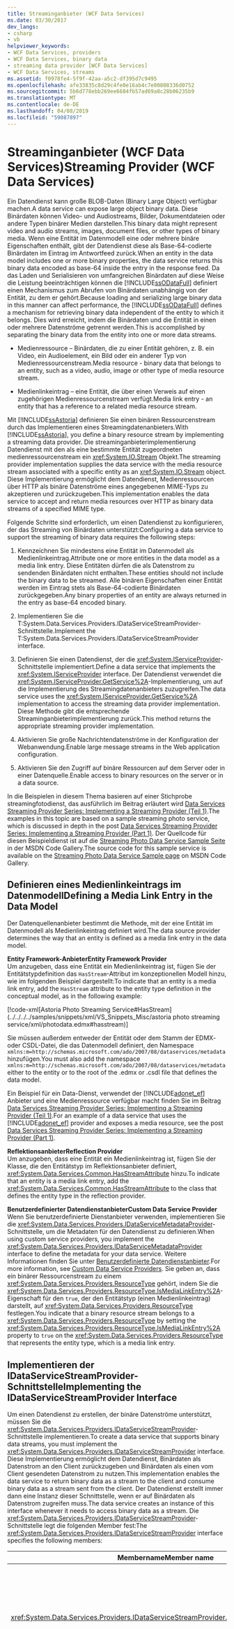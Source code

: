 ```yaml
---
title: Streaminganbieter (WCF Data Services)
ms.date: 03/30/2017
dev_langs:
- csharp
- vb
helpviewer_keywords:
- WCF Data Services, providers
- WCF Data Services, binary data
- streaming data provider [WCF Data Services]
- WCF Data Services, streams
ms.assetid: f0978fe4-5f9f-42aa-a5c2-df395d7c9495
ms.openlocfilehash: afe33835c8d29c4fe0e16ab4c7e00808336d0752
ms.sourcegitcommit: 5b6d778ebb269ee6684fb57ad69a8c28b06235b9
ms.translationtype: MT
ms.contentlocale: de-DE
ms.lasthandoff: 04/08/2019
ms.locfileid: "59087897"
---
```

# <a name="streaming-provider-wcf-data-services"></a><span data-ttu-id="da69d-102">Streaminganbieter (WCF Data Services)</span><span class="sxs-lookup"><span data-stu-id="da69d-102">Streaming Provider (WCF Data Services)</span></span>
<span data-ttu-id="da69d-103">Ein Datendienst kann große BLOB-Daten (Binary Large Object) verfügbar machen.</span><span class="sxs-lookup"><span data-stu-id="da69d-103">A data service can expose large object binary data.</span></span> <span data-ttu-id="da69d-104">Diese Binärdaten können Video- und Audiostreams, Bilder, Dokumentdateien oder andere Typen binärer Medien darstellen.</span><span class="sxs-lookup"><span data-stu-id="da69d-104">This binary data might represent video and audio streams, images, document files, or other types of binary media.</span></span> <span data-ttu-id="da69d-105">Wenn eine Entität im Datenmodell eine oder mehrere binäre Eigenschaften enthält, gibt der Datendienst diese als Base-64-codierte Binärdaten im Eintrag im Antwortfeed zurück.</span><span class="sxs-lookup"><span data-stu-id="da69d-105">When an entity in the data model includes one or more binary properties, the data service returns this binary data encoded as base-64 inside the entry in the response feed.</span></span> <span data-ttu-id="da69d-106">Da das Laden und Serialisieren von umfangreichen Binärdaten auf diese Weise die Leistung beeinträchtigen können die [!INCLUDE[ssODataFull](../../../../includes/ssodatafull-md.md)] definiert einen Mechanismus zum Abrufen von Binärdaten unabhängig von der Entität, zu dem er gehört.</span><span class="sxs-lookup"><span data-stu-id="da69d-106">Because loading and serializing large binary data in this manner can affect performance, the [!INCLUDE[ssODataFull](../../../../includes/ssodatafull-md.md)] defines a mechanism for retrieving binary data independent of the entity to which it belongs.</span></span> <span data-ttu-id="da69d-107">Dies wird erreicht, indem die Binärdaten und die Entität in einen oder mehrere Datenströme getrennt werden.</span><span class="sxs-lookup"><span data-stu-id="da69d-107">This is accomplished by separating the binary data from the entity into one or more data streams.</span></span>  
  
-   <span data-ttu-id="da69d-108">Medienressource – Binärdaten, die zu einer Entität gehören, z. B. ein Video, ein Audioelement, ein Bild oder ein anderer Typ von Medienressourcenstream.</span><span class="sxs-lookup"><span data-stu-id="da69d-108">Media resource - binary data that belongs to an entity, such as a video, audio, image or other type of media resource stream.</span></span>  
  
-   <span data-ttu-id="da69d-109">Medienlinkeintrag – eine Entität, die über einen Verweis auf einen zugehörigen Medienressourcenstream verfügt.</span><span class="sxs-lookup"><span data-stu-id="da69d-109">Media link entry - an entity that has a reference to a related media resource stream.</span></span>  
  
 <span data-ttu-id="da69d-110">Mit [!INCLUDE[ssAstoria](../../../../includes/ssastoria-md.md)] definieren Sie einen binären Ressourcenstream durch das Implementieren eines Streamingdatenanbieters.</span><span class="sxs-lookup"><span data-stu-id="da69d-110">With [!INCLUDE[ssAstoria](../../../../includes/ssastoria-md.md)], you define a binary resource stream by implementing a streaming data provider.</span></span> <span data-ttu-id="da69d-111">Die streaminganbieterimplementierung Datendienst mit den als eine bestimmte Entität zugeordneten medienressourcenstream ein <xref:System.IO.Stream> Objekt.</span><span class="sxs-lookup"><span data-stu-id="da69d-111">The streaming provider implementation supplies the data service with the media resource stream associated with a specific entity as an <xref:System.IO.Stream> object.</span></span> <span data-ttu-id="da69d-112">Diese Implementierung ermöglicht dem Datendienst, Medienressourcen über HTTP als binäre Datenströme eines angegebenen MIME-Typs zu akzeptieren und zurückzugeben.</span><span class="sxs-lookup"><span data-stu-id="da69d-112">This implementation enables the data service to accept and return media resources over HTTP as binary data streams of a specified MIME type.</span></span>  
  
 <span data-ttu-id="da69d-113">Folgende Schritte sind erforderlich, um einen Datendienst zu konfigurieren, der das Streaming von Binärdaten unterstützt:</span><span class="sxs-lookup"><span data-stu-id="da69d-113">Configuring a data service to support the streaming of binary data requires the following steps:</span></span>  
  
1.  <span data-ttu-id="da69d-114">Kennzeichnen Sie mindestens eine Entität im Datenmodell als Medienlinkeintrag.</span><span class="sxs-lookup"><span data-stu-id="da69d-114">Attribute one or more entities in the data model as a media link entry.</span></span> <span data-ttu-id="da69d-115">Diese Entitäten dürfen die als Datenstrom zu sendenden Binärdaten nicht enthalten.</span><span class="sxs-lookup"><span data-stu-id="da69d-115">These entities should not include the binary data to be streamed.</span></span> <span data-ttu-id="da69d-116">Alle binären Eigenschaften einer Entität werden im Eintrag stets als Base-64-codierte Binärdaten zurückgegeben.</span><span class="sxs-lookup"><span data-stu-id="da69d-116">Any binary properties of an entity are always returned in the entry as base-64 encoded binary.</span></span>  
  
2.  <span data-ttu-id="da69d-117">Implementieren Sie die T:System.Data.Services.Providers.IDataServiceStreamProvider-Schnittstelle.</span><span class="sxs-lookup"><span data-stu-id="da69d-117">Implement the T:System.Data.Services.Providers.IDataServiceStreamProvider interface.</span></span>  
  
3.  <span data-ttu-id="da69d-118">Definieren Sie einen Datendienst, der die <xref:System.IServiceProvider>-Schnittstelle implementiert.</span><span class="sxs-lookup"><span data-stu-id="da69d-118">Define a data service that implements the <xref:System.IServiceProvider> interface.</span></span> <span data-ttu-id="da69d-119">Der Datendienst verwendet die <xref:System.IServiceProvider.GetService%2A>-Implementierung, um auf die Implementierung des Streamingdatenanbieters zuzugreifen.</span><span class="sxs-lookup"><span data-stu-id="da69d-119">The data service uses the <xref:System.IServiceProvider.GetService%2A> implementation to access the streaming data provider implementation.</span></span> <span data-ttu-id="da69d-120">Diese Methode gibt die entsprechende Streaminganbieterimplementierung zurück.</span><span class="sxs-lookup"><span data-stu-id="da69d-120">This method returns the appropriate streaming provider implementation.</span></span>  
  
4.  <span data-ttu-id="da69d-121">Aktivieren Sie große Nachrichtendatenströme in der Konfiguration der Webanwendung.</span><span class="sxs-lookup"><span data-stu-id="da69d-121">Enable large message streams in the Web application configuration.</span></span>  
  
5.  <span data-ttu-id="da69d-122">Aktivieren Sie den Zugriff auf binäre Ressourcen auf dem Server oder in einer Datenquelle.</span><span class="sxs-lookup"><span data-stu-id="da69d-122">Enable access to binary resources on the server or in a data source.</span></span>  
  
 <span data-ttu-id="da69d-123">In die Beispielen in diesem Thema basieren auf einer Stichprobe streamingfotodienst, das ausführlich im Beitrag erläutert wird [Data Services Streaming Provider Series: Implementing a Streaming Provider (Teil 1)](https://go.microsoft.com/fwlink/?LinkID=198989).</span><span class="sxs-lookup"><span data-stu-id="da69d-123">The examples in this topic are based on a sample streaming photo service, which is discussed in depth in the post [Data Services Streaming Provider Series: Implementing a Streaming Provider (Part 1)](https://go.microsoft.com/fwlink/?LinkID=198989).</span></span> <span data-ttu-id="da69d-124">Der Quellcode für diesen Beispieldienst ist auf die [Streaming Photo Data Service Sample Seite](https://go.microsoft.com/fwlink/?LinkID=198988) in der MSDN Code Gallery.</span><span class="sxs-lookup"><span data-stu-id="da69d-124">The source code for this sample service is available on the [Streaming Photo Data Service Sample page](https://go.microsoft.com/fwlink/?LinkID=198988) on MSDN Code Gallery.</span></span>  
  
## <a name="defining-a-media-link-entry-in-the-data-model"></a><span data-ttu-id="da69d-125">Definieren eines Medienlinkeintrags im Datenmodell</span><span class="sxs-lookup"><span data-stu-id="da69d-125">Defining a Media Link Entry in the Data Model</span></span>  
 <span data-ttu-id="da69d-126">Der Datenquellenanbieter bestimmt die Methode, mit der eine Entität im Datenmodell als Medienlinkeintrag definiert wird.</span><span class="sxs-lookup"><span data-stu-id="da69d-126">The data source provider determines the way that an entity is defined as a media link entry in the data model.</span></span>  
  
 **<span data-ttu-id="da69d-127">Entity Framework-Anbieter</span><span class="sxs-lookup"><span data-stu-id="da69d-127">Entity Framework Provider</span></span>**  
 <span data-ttu-id="da69d-128">Um anzugeben, dass eine Entität ein Medienlinkeintrag ist, fügen Sie der Entitätstypdefinition das `HasStream`-Attribut im konzeptionellen Modell hinzu, wie im folgenden Beispiel dargestellt:</span><span class="sxs-lookup"><span data-stu-id="da69d-128">To indicate that an entity is a media link entry, add the `HasStream` attribute to the entity type definition in the conceptual model, as in the following example:</span></span>  
  
 [!code-xml[Astoria Photo Streaming Service#HasStream](../../../../samples/snippets/xml/VS_Snippets_Misc/astoria photo streaming service/xml/photodata.edmx#hasstream)]  
  
 <span data-ttu-id="da69d-129">Sie müssen außerdem entweder der Entität oder dem Stamm der EDMX- oder CSDL-Datei, die das Datenmodell definiert, den Namespace `xmlns:m=http://schemas.microsoft.com/ado/2007/08/dataservices/metadata` hinzufügen.</span><span class="sxs-lookup"><span data-stu-id="da69d-129">You must also add the namespace `xmlns:m=http://schemas.microsoft.com/ado/2007/08/dataservices/metadata` either to the entity or to the root of the .edmx or .csdl file that defines the data model.</span></span>  
  
 <span data-ttu-id="da69d-130">Ein Beispiel für ein Data-Dienst, verwendet der [!INCLUDE[adonet_ef](../../../../includes/adonet-ef-md.md)] Anbieter und eine Medienressource verfügbar macht finden Sie im Beitrag [Data Services Streaming Provider Series: Implementing a Streaming Provider (Teil 1)](https://go.microsoft.com/fwlink/?LinkID=198989).</span><span class="sxs-lookup"><span data-stu-id="da69d-130">For an example of a data service that uses the [!INCLUDE[adonet_ef](../../../../includes/adonet-ef-md.md)] provider and exposes a media resource, see the post [Data Services Streaming Provider Series: Implementing a Streaming Provider (Part 1)](https://go.microsoft.com/fwlink/?LinkID=198989).</span></span>  
  
 **<span data-ttu-id="da69d-131">Reflektionsanbieter</span><span class="sxs-lookup"><span data-stu-id="da69d-131">Reflection Provider</span></span>**  
 <span data-ttu-id="da69d-132">Um anzugeben, dass eine Entität ein Medienlinkeintrag ist, fügen Sie der Klasse, die den Entitätstyp im Reflektionsanbieter definiert, <xref:System.Data.Services.Common.HasStreamAttribute> hinzu.</span><span class="sxs-lookup"><span data-stu-id="da69d-132">To indicate that an entity is a media link entry, add the <xref:System.Data.Services.Common.HasStreamAttribute> to the class that defines the entity type in the reflection provider.</span></span>  
  
 **<span data-ttu-id="da69d-133">Benutzerdefinierter Datendienstanbieter</span><span class="sxs-lookup"><span data-stu-id="da69d-133">Custom Data Service Provider</span></span>**  
 <span data-ttu-id="da69d-134">Wenn Sie benutzerdefinierte Dienstanbieter verwenden, implementieren Sie die <xref:System.Data.Services.Providers.IDataServiceMetadataProvider>-Schnittstelle, um die Metadaten für den Datendienst zu definieren.</span><span class="sxs-lookup"><span data-stu-id="da69d-134">When using custom service providers, you implement the <xref:System.Data.Services.Providers.IDataServiceMetadataProvider> interface to define the metadata for your data service.</span></span> <span data-ttu-id="da69d-135">Weitere Informationen finden Sie unter [Benutzerdefinierte Datendienstanbieter](../../../../docs/framework/data/wcf/custom-data-service-providers-wcf-data-services.md).</span><span class="sxs-lookup"><span data-stu-id="da69d-135">For more information, see [Custom Data Service Providers](../../../../docs/framework/data/wcf/custom-data-service-providers-wcf-data-services.md).</span></span> <span data-ttu-id="da69d-136">Sie geben an, dass ein binärer Ressourcenstream zu einem <xref:System.Data.Services.Providers.ResourceType> gehört, indem Sie die <xref:System.Data.Services.Providers.ResourceType.IsMediaLinkEntry%2A>-Eigenschaft für den `true`, der den Entitätstyp (einen Medienlinkeintrag) darstellt, auf <xref:System.Data.Services.Providers.ResourceType> festlegen.</span><span class="sxs-lookup"><span data-stu-id="da69d-136">You indicate that a binary resource stream belongs to a <xref:System.Data.Services.Providers.ResourceType> by setting the <xref:System.Data.Services.Providers.ResourceType.IsMediaLinkEntry%2A> property to `true` on the <xref:System.Data.Services.Providers.ResourceType> that represents the entity type, which is a media link entry.</span></span>  
  
## <a name="implementing-the-idataservicestreamprovider-interface"></a><span data-ttu-id="da69d-137">Implementieren der IDataServiceStreamProvider-Schnittstelle</span><span class="sxs-lookup"><span data-stu-id="da69d-137">Implementing the IDataServiceStreamProvider Interface</span></span>  
 <span data-ttu-id="da69d-138">Um einen Datendienst zu erstellen, der binäre Datenströme unterstützt, müssen Sie die <xref:System.Data.Services.Providers.IDataServiceStreamProvider>-Schnittstelle implementieren.</span><span class="sxs-lookup"><span data-stu-id="da69d-138">To create a data service that supports binary data streams, you must implement the <xref:System.Data.Services.Providers.IDataServiceStreamProvider> interface.</span></span> <span data-ttu-id="da69d-139">Diese Implementierung ermöglicht dem Datendienst, Binärdaten als Datenstrom an den Client zurückzugeben und Binärdaten als einen vom Client gesendeten Datenstrom zu nutzen.</span><span class="sxs-lookup"><span data-stu-id="da69d-139">This implementation enables the data service to return binary data as a stream to the client and consume binary data as a stream sent from the client.</span></span> <span data-ttu-id="da69d-140">Der Datendienst erstellt immer dann eine Instanz dieser Schnittstelle, wenn er auf Binärdaten als Datenstrom zugreifen muss.</span><span class="sxs-lookup"><span data-stu-id="da69d-140">The data service creates an instance of this interface whenever it needs to access binary data as a stream.</span></span> <span data-ttu-id="da69d-141">Die <xref:System.Data.Services.Providers.IDataServiceStreamProvider>-Schnittstelle legt die folgenden Member fest:</span><span class="sxs-lookup"><span data-stu-id="da69d-141">The <xref:System.Data.Services.Providers.IDataServiceStreamProvider> interface specifies the following members:</span></span>  
  
|<span data-ttu-id="da69d-142">Membername</span><span class="sxs-lookup"><span data-stu-id="da69d-142">Member name</span></span>|<span data-ttu-id="da69d-143">Beschreibung</span><span class="sxs-lookup"><span data-stu-id="da69d-143">Description</span></span>|  
|-----------------|-----------------|  
|<xref:System.Data.Services.Providers.IDataServiceStreamProvider.DeleteStream%2A>|<span data-ttu-id="da69d-144">Diese Methode wird vom Datendienst aufgerufen, um die entsprechende Medienressource zu löschen, wenn ihr Medienlinkeintrag gelöscht wird.</span><span class="sxs-lookup"><span data-stu-id="da69d-144">This method is invoked by the data service to delete the corresponding media resource when its media link entry is deleted.</span></span> <span data-ttu-id="da69d-145">Wenn Sie <xref:System.Data.Services.Providers.IDataServiceStreamProvider> implementieren, enthält diese Methode den Code, mit dem die dem angegebenen Medienlinkeintrag zugeordnete Medienressource gelöscht wird.</span><span class="sxs-lookup"><span data-stu-id="da69d-145">When you implement <xref:System.Data.Services.Providers.IDataServiceStreamProvider>, this method contains the code that deletes the media resource associated with the supplied media link entry.</span></span>|  
|<xref:System.Data.Services.Providers.IDataServiceStreamProvider.GetReadStream%2A>|<span data-ttu-id="da69d-146">Diese Methode wird vom Datendienst aufgerufen, um eine Medienressource als Datenstrom zurückzugeben.</span><span class="sxs-lookup"><span data-stu-id="da69d-146">This method is invoked by the data service to return a media resource as a stream.</span></span> <span data-ttu-id="da69d-147">Wenn Sie <xref:System.Data.Services.Providers.IDataServiceStreamProvider> implementieren, enthält diese Methode den Code, der einen Datenstrom bereitstellt, der vom Datendienst zum Zurückgeben der dem bereitgestellten Medienlinkeintrag zugeordneten Medienressource verwendet wird.</span><span class="sxs-lookup"><span data-stu-id="da69d-147">When you implement <xref:System.Data.Services.Providers.IDataServiceStreamProvider>, this method contains the code that provides a stream that is used by the data service to the return media resource that is associated with the provided media link entry.</span></span>|  
|<xref:System.Data.Services.Providers.IDataServiceStreamProvider.GetReadStreamUri%2A>|<span data-ttu-id="da69d-148">Diese Methode wird vom Datendienst aufgerufen, um den URI zurückzugeben, der zum Anfordern der Medienressource für den Medienlinkeintrag verwendet wird.</span><span class="sxs-lookup"><span data-stu-id="da69d-148">This method is invoked by the data service to return the URI that is used to request the media resource for the media link entry.</span></span> <span data-ttu-id="da69d-149">Dieser Wert wird verwendet, um das `src`-Attribut im Inhaltselement des Medienlinkeintrags zu erstellen. Dieses wird verwendet, um den Datenstrom anzufordern.</span><span class="sxs-lookup"><span data-stu-id="da69d-149">This value is used to create the `src` attribute in the content element of the media link entry and that is used to request the data stream.</span></span> <span data-ttu-id="da69d-150">Wenn diese Methode `null` zurückgibt, bestimmt der Datendienst den URI automatisch.</span><span class="sxs-lookup"><span data-stu-id="da69d-150">When this method returns `null`, the data service automatically determines the URI.</span></span> <span data-ttu-id="da69d-151">Verwenden Sie diese Methode, wenn Sie Clients mit direktem Zugriff auf binäre Daten ohne Verwendung des Streamanbieters bereitstellen müssen.</span><span class="sxs-lookup"><span data-stu-id="da69d-151">Use this method when you need to provide clients with direct access to binary data without using the steam provider.</span></span>|  
|<xref:System.Data.Services.Providers.IDataServiceStreamProvider.GetStreamContentType%2A>|<span data-ttu-id="da69d-152">Diese Methode wird vom Datendienst aufgerufen, um den Content-Type-Wert der Medienressource zurückzugeben, die dem angegebenen Medienlinkeintrag zugeordnet ist.</span><span class="sxs-lookup"><span data-stu-id="da69d-152">This method is invoked by the data service to return the Content-Type value of the media resource that is associated with the specified media link entry.</span></span>|  
|<xref:System.Data.Services.Providers.IDataServiceStreamProvider.GetStreamETag%2A>|<span data-ttu-id="da69d-153">Diese Methode wird vom Datendienst aufgerufen, um das eTag des Datenstroms zurückzugeben, das der angegebenen Entität zugeordnet ist.</span><span class="sxs-lookup"><span data-stu-id="da69d-153">This method is invoked by the data service to return the eTag of the data stream that is associated with the specified entity.</span></span> <span data-ttu-id="da69d-154">Diese Methode wird verwendet, wenn Sie Parallelität für die Binärdaten verwalten.</span><span class="sxs-lookup"><span data-stu-id="da69d-154">This method is used when you manage concurrency for the binary data.</span></span> <span data-ttu-id="da69d-155">Wenn diese Methode NULL zurückgibt, überwacht der Datendienst die Parallelität nicht.</span><span class="sxs-lookup"><span data-stu-id="da69d-155">When this method returns null, the data service does not track concurrency.</span></span>|  
|<xref:System.Data.Services.Providers.IDataServiceStreamProvider.GetWriteStream%2A>|<span data-ttu-id="da69d-156">Diese Methode wird vom Datendienst aufgerufen, um den Datenstrom abzurufen, der beim Empfangen des vom Client gesendeten Datenstroms verwendet wird.</span><span class="sxs-lookup"><span data-stu-id="da69d-156">This method is invoked by the data service to obtain the stream that is used when receiving the stream sent from the client.</span></span> <span data-ttu-id="da69d-157">Wenn Sie <xref:System.Data.Services.Providers.IDataServiceStreamProvider> implementieren, müssen Sie einen überschreibbaren Datenstrom zurückgeben, in den der Datendienst empfangene Datenstromdaten schreibt.</span><span class="sxs-lookup"><span data-stu-id="da69d-157">When you implement <xref:System.Data.Services.Providers.IDataServiceStreamProvider>, you must return a writable stream to which the data service writes received stream data.</span></span>|  
|<xref:System.Data.Services.Providers.IDataServiceStreamProvider.ResolveType%2A>|<span data-ttu-id="da69d-158">Gibt einen mit einem Namespace qualifizierten Typnamen zurück, der den Typ darstellt, den die Datendienstlaufzeit für den Medienlinkeintrag erstellen muss, der dem Datenstrom für die Medienressource zugeordnet ist, die eingefügt wird.</span><span class="sxs-lookup"><span data-stu-id="da69d-158">Returns a namespace-qualified type name that represents the type that the data service runtime must create for the media link entry that is associated with the data stream for the media resource that is being inserted.</span></span>|  
  
## <a name="creating-the-streaming-data-service"></a><span data-ttu-id="da69d-159">Erstellen des Streamingdatendiensts</span><span class="sxs-lookup"><span data-stu-id="da69d-159">Creating the Streaming Data Service</span></span>  
 <span data-ttu-id="da69d-160">Damit die [!INCLUDE[ssAstoria](../../../../includes/ssastoria-md.md)]-Laufzeit auf die <xref:System.Data.Services.Providers.IDataServiceStreamProvider>-Implementierung zugreifen kann, muss der Datendienst, den Sie erstellen, auch die <xref:System.IServiceProvider>-Schnittstelle implementieren.</span><span class="sxs-lookup"><span data-stu-id="da69d-160">To provide the [!INCLUDE[ssAstoria](../../../../includes/ssastoria-md.md)] runtime with access to the <xref:System.Data.Services.Providers.IDataServiceStreamProvider> implementation, the data service that you create must also implement the <xref:System.IServiceProvider> interface.</span></span> <span data-ttu-id="da69d-161">Im folgenden Beispiel wird gezeigt, wie die <xref:System.IServiceProvider.GetService%2A>-Methode implementiert wird, um eine Instanz der `PhotoServiceStreamProvider`-Klasse zurückzugeben, die <xref:System.Data.Services.Providers.IDataServiceStreamProvider> implementiert.</span><span class="sxs-lookup"><span data-stu-id="da69d-161">The following example shows how to implement the <xref:System.IServiceProvider.GetService%2A> method to return an instance of the `PhotoServiceStreamProvider` class that implements <xref:System.Data.Services.Providers.IDataServiceStreamProvider>.</span></span>  
  
 [!code-csharp[Astoria Photo Streaming Service#PhotoServiceStreamingProvider](../../../../samples/snippets/csharp/VS_Snippets_Misc/astoria photo streaming service/cs/photodata.svc.cs#photoservicestreamingprovider)]
 [!code-vb[Astoria Photo Streaming Service#PhotoServiceStreamingProvider](../../../../samples/snippets/visualbasic/VS_Snippets_Misc/astoria photo streaming service/vb/photodata.svc.vb#photoservicestreamingprovider)]  
  
 <span data-ttu-id="da69d-162">Allgemeine Informationen über das Erstellen eines Datendiensts finden Sie unter [Konfigurieren des Datendiensts](../../../../docs/framework/data/wcf/configuring-the-data-service-wcf-data-services.md).</span><span class="sxs-lookup"><span data-stu-id="da69d-162">For general information about how to create a data service, see [Configuring the Data Service](../../../../docs/framework/data/wcf/configuring-the-data-service-wcf-data-services.md).</span></span>  
  
## <a name="enabling-large-binary-streams-in-the-hosting-environment"></a><span data-ttu-id="da69d-163">Aktivieren von großen binären Datenströmen in der Hostumgebung</span><span class="sxs-lookup"><span data-stu-id="da69d-163">Enabling Large Binary Streams in the Hosting Environment</span></span>  
 <span data-ttu-id="da69d-164">Wenn Sie einen Datendienst in einer [!INCLUDE[vstecasp](../../../../includes/vstecasp-md.md)]-Webanwendung erstellen, wird Windows Communication Foundation (WCF) verwendet, um die HTTP-Protokollimplementierung bereitzustellen.</span><span class="sxs-lookup"><span data-stu-id="da69d-164">When you create a data service in an [!INCLUDE[vstecasp](../../../../includes/vstecasp-md.md)] Web application, Windows Communication Foundation (WCF) is used to provide the HTTP protocol implementation.</span></span> <span data-ttu-id="da69d-165">Standardmäßig schränkt WCF die Größe von HTTP-Nachrichten auf nur 65 KB ein.</span><span class="sxs-lookup"><span data-stu-id="da69d-165">By default, WCF limits the size of HTTP messages to only 65K bytes.</span></span> <span data-ttu-id="da69d-166">Damit umfangreiche Binärdaten als Datenstrom zum und vom Datendienst gesendet werden können, müssen Sie auch die Webanwendung für die Verwendung großer Binärdateien und den Einsatz von Datenströmen für die Übertragung konfigurieren.</span><span class="sxs-lookup"><span data-stu-id="da69d-166">To be able to stream large binary data to and from the data service, you must also configure the Web application to enable large binary files and to use streams for transfer.</span></span> <span data-ttu-id="da69d-167">Fügen Sie dazu Folgendes im `<configuration />`-Element der Datei Web.config der Anwendung hinzu:</span><span class="sxs-lookup"><span data-stu-id="da69d-167">To do this, add the following in the `<configuration />` element of the application's Web.config file:</span></span>  

> [!NOTE]
>  <span data-ttu-id="da69d-168">Verwenden Sie eine <xref:System.ServiceModel.TransferMode.Streamed?displayProperty=nameWithType> Übertragungsmodus, um sicherzustellen, dass die Binärdaten im sowohl die Anforderungs-und Antwortnachrichten gestreamt und von WCF nicht gepuffert.</span><span class="sxs-lookup"><span data-stu-id="da69d-168">You must use a <xref:System.ServiceModel.TransferMode.Streamed?displayProperty=nameWithType> transfer mode to ensure that the binary data in both the request and response messages are streamed and not buffered by WCF.</span></span>  
  
 <span data-ttu-id="da69d-169">Weitere Informationen finden Sie unter [Nachrichtenübertragung per Stream](../../../../docs/framework/wcf/feature-details/streaming-message-transfer.md) und [Transportkontingente](../../../../docs/framework/wcf/feature-details/transport-quotas.md).</span><span class="sxs-lookup"><span data-stu-id="da69d-169">For more information, see [Streaming Message Transfer](../../../../docs/framework/wcf/feature-details/streaming-message-transfer.md) and [Transport Quotas](../../../../docs/framework/wcf/feature-details/transport-quotas.md).</span></span>  
  
 <span data-ttu-id="da69d-170">Darüber hinaus wird die Größe von Anforderungen von Internetinformationsdienste (IIS) standardmäßig auf 4 MB begrenzt.</span><span class="sxs-lookup"><span data-stu-id="da69d-170">By default, Internet Information Services (IIS) also limits the size of requests to 4MB.</span></span> <span data-ttu-id="da69d-171">Um Datenströme, die größer als 4 MB zu erhalten, wenn die Ausführung in IIS vom Datendienst zu aktivieren, müssen Sie auch Festlegen der `maxRequestLength` Attribut der [HttpRuntime-Element ((ASP.NET Einstellungsschema)](https://docs.microsoft.com/previous-versions/dotnet/netframework-4.0/e1f13641(v=vs.100)) in die `<system.web />` Konfigurationsabschnitt als Im folgenden Beispiel gezeigt:</span><span class="sxs-lookup"><span data-stu-id="da69d-171">To enable your data service to receive streams larger than 4MB when running on IIS, you must also set the `maxRequestLength` attribute of the [httpRuntime Element (ASP.NET Settings Schema)](https://docs.microsoft.com/previous-versions/dotnet/netframework-4.0/e1f13641(v=vs.100)) in the `<system.web />` configuration section, as shown in the following example:</span></span>  

## <a name="using-data-streams-in-a-client-application"></a><span data-ttu-id="da69d-172">Verwenden von Datenströmen in einer Clientanwendung</span><span class="sxs-lookup"><span data-stu-id="da69d-172">Using Data Streams in a Client Application</span></span>  
 <span data-ttu-id="da69d-173">Mithilfe der [!INCLUDE[ssAstoria](../../../../includes/ssastoria-md.md)]-Clientbibliothek können Sie diese verfügbar gemachten Ressourcen als binäre Datenströme auf dem Client abrufen und aktualisieren.</span><span class="sxs-lookup"><span data-stu-id="da69d-173">The [!INCLUDE[ssAstoria](../../../../includes/ssastoria-md.md)] client library enables you to both retrieve and update these exposed resources as binary streams on the client.</span></span> <span data-ttu-id="da69d-174">Weitere Informationen finden Sie unter [arbeiten mit Binärdaten](../../../../docs/framework/data/wcf/working-with-binary-data-wcf-data-services.md).</span><span class="sxs-lookup"><span data-stu-id="da69d-174">For more information, see [Working with Binary Data](../../../../docs/framework/data/wcf/working-with-binary-data-wcf-data-services.md).</span></span>  
  
## <a name="considerations-for-working-with-a-streaming-provider"></a><span data-ttu-id="da69d-175">Überlegungen zum Arbeiten mit einem Streaminganbieter</span><span class="sxs-lookup"><span data-stu-id="da69d-175">Considerations for Working with a Streaming Provider</span></span>  
 <span data-ttu-id="da69d-176">Folgende Aspekte sollten bei der Implementierung eines Streaminganbieters und beim Zugriff auf Medienressourcen von einem Datendienst aus berücksichtigt werden.</span><span class="sxs-lookup"><span data-stu-id="da69d-176">The following are things to consider when you implement a streaming provider and when you access media resources from a data service.</span></span>  
  
-   <span data-ttu-id="da69d-177">MERGE-Anforderungen werden für Medienressourcen nicht unterstützt.</span><span class="sxs-lookup"><span data-stu-id="da69d-177">MERGE requests are not supported for media resources.</span></span> <span data-ttu-id="da69d-178">Verwenden Sie eine PUT-Anforderung, um die Medienressource einer vorhandenen Entität zu ändern.</span><span class="sxs-lookup"><span data-stu-id="da69d-178">Use a PUT request to change the media resource of an existing entity.</span></span>  
  
-   <span data-ttu-id="da69d-179">Eine POST-Anforderung kann nicht verwendet werden, um einen neuen Medienlinkeintrag zu erstellen.</span><span class="sxs-lookup"><span data-stu-id="da69d-179">A POST request cannot be used to create a new media link entry.</span></span> <span data-ttu-id="da69d-180">Stattdessen müssen Sie eine POST-Anforderung absetzen, um eine neue Medienressource zu erstellen, und der Datendienst erstellt einen neuen Medienlinkeintrag mit Standardwerten.</span><span class="sxs-lookup"><span data-stu-id="da69d-180">Instead, you must issue a POST request to create a new media resource, and the data service creates a new media link entry with default values.</span></span> <span data-ttu-id="da69d-181">Diese neue Entität kann durch eine nachfolgende MERGE- oder PUT-Anforderung aktualisiert werden.</span><span class="sxs-lookup"><span data-stu-id="da69d-181">This new entity can be updated by a subsequent MERGE or PUT request.</span></span> <span data-ttu-id="da69d-182">Sie sollten außerdem in Betracht ziehen, die Entität zwischenzuspeichern und Aktualisierungen in der Funktion zum Entfernen vorzunehmen, z. B. das Festlegen des Eigenschaftswerts auf den Wert des Headers des Platzhalterfelds in der POST-Anforderung.</span><span class="sxs-lookup"><span data-stu-id="da69d-182">You may also consider caching the entity and make updates in the disposer, such as setting the property value to the value of the Slug header in the POST request.</span></span>  
  
-   <span data-ttu-id="da69d-183">Wenn eine POST-Anforderung empfangen wird, ruft der Datendienst <xref:System.Data.Services.Providers.IDataServiceStreamProvider.GetWriteStream%2A> auf, um die Medienressource zu erstellen, bevor er <xref:System.Data.Services.IUpdatable.SaveChanges%2A> aufruft, um den Medienlinkeintrag zu erstellen.</span><span class="sxs-lookup"><span data-stu-id="da69d-183">When a POST request is received, the data service calls <xref:System.Data.Services.Providers.IDataServiceStreamProvider.GetWriteStream%2A> to create the media resource before it calls <xref:System.Data.Services.IUpdatable.SaveChanges%2A> to create the media link entry.</span></span>  
  
-   <span data-ttu-id="da69d-184">Eine Implementierung von <xref:System.Data.Services.Providers.IDataServiceStreamProvider.GetWriteStream%2A> sollte kein <xref:System.IO.MemoryStream>-Objekt zurückgeben.</span><span class="sxs-lookup"><span data-stu-id="da69d-184">An implementation of <xref:System.Data.Services.Providers.IDataServiceStreamProvider.GetWriteStream%2A> should not return a <xref:System.IO.MemoryStream> object.</span></span> <span data-ttu-id="da69d-185">Bei der Verwendung solcher Datenströme treten Speicherressourcenprobleme auf, wenn der Dienst sehr große Datenströme empfängt.</span><span class="sxs-lookup"><span data-stu-id="da69d-185">When you use this kind of stream, memory resource issues will occur when the service receives very large data streams.</span></span>  
  
-   <span data-ttu-id="da69d-186">Folgende Aspekte müssen berücksichtigt werden, wenn Medienressourcen in einer Datenbank gespeichert werden:</span><span class="sxs-lookup"><span data-stu-id="da69d-186">The following are things to consider when storing media resources in a database:</span></span>  
  
    -   <span data-ttu-id="da69d-187">Eine binäre Eigenschaft, die eine Medienressource ist, sollte nicht im Datenmodell enthalten sein.</span><span class="sxs-lookup"><span data-stu-id="da69d-187">A binary property that is a media resource should not be included in the data model.</span></span> <span data-ttu-id="da69d-188">Alle in einem Datenmodell zur Verfügung gestellten Eigenschaften werden im Eintrag in einem Antwortfeed zurückgegeben.</span><span class="sxs-lookup"><span data-stu-id="da69d-188">All properties exposed in a data model are returned in the entry in a response feed.</span></span>  
  
    -   <span data-ttu-id="da69d-189">Um die Leistung bei einem großen binären Datenstrom zu verbessern, empfiehlt es sich, eine benutzerdefinierte Datenstromklasse zu erstellen, um Binärdaten in der Datenbank zu speichern.</span><span class="sxs-lookup"><span data-stu-id="da69d-189">To improve performance with a large binary stream, we recommend that you create a custom stream class to store binary data in the database.</span></span> <span data-ttu-id="da69d-190">Diese Klasse wird von der <xref:System.Data.Services.Providers.IDataServiceStreamProvider.GetWriteStream%2A>-Implementierung zurückgegeben und sendet die Binärdaten in Blöcken an die Datenbank.</span><span class="sxs-lookup"><span data-stu-id="da69d-190">This class is returned by your <xref:System.Data.Services.Providers.IDataServiceStreamProvider.GetWriteStream%2A> implementation and sends the binary data to the database in chunks.</span></span> <span data-ttu-id="da69d-191">Für eine SQL Server-Datenbank empfehlen wir, dass Sie FILESTREAM zum Streamen von Daten in die Datenbank verwenden, wenn die Binärdaten größer als 1 MB sind.</span><span class="sxs-lookup"><span data-stu-id="da69d-191">For a SQL Server database, we recommend that you use a FILESTREAM to stream data into the database when the binary data is larger than 1MB.</span></span>  
  
    -   <span data-ttu-id="da69d-192">Stellen Sie sicher, dass die Datenbank zum Speichern großer binärer Datenströme entworfen wurde, die vom Datendienst empfangen werden sollen.</span><span class="sxs-lookup"><span data-stu-id="da69d-192">Ensure that your database is designed to store the binary large streams that are to be received by your data service.</span></span>  
  
    -   <span data-ttu-id="da69d-193">Wenn ein Client eine POST-Anforderung sendet, um einen Medienlinkeintrag mit einer Medienressource in einer einzelnen Anforderung einzufügen, wird <xref:System.Data.Services.Providers.IDataServiceStreamProvider.GetWriteStream%2A> aufgerufen, um den Datenstrom abzurufen, bevor der Datendienst die neue Entität in die Datenbank einfügt.</span><span class="sxs-lookup"><span data-stu-id="da69d-193">When a client sends a POST request to insert a media link entry with a media resource in a single request, <xref:System.Data.Services.Providers.IDataServiceStreamProvider.GetWriteStream%2A> is called to obtain the stream before the data service inserts the new entity into the database.</span></span> <span data-ttu-id="da69d-194">Eine Streaminganbieterimplementierung muss in der Lage sein, mit diesem Verhalten des Datendiensts umzugehen.</span><span class="sxs-lookup"><span data-stu-id="da69d-194">A streaming provider implementation must be able to handle this data service behavior.</span></span> <span data-ttu-id="da69d-195">Sie können die Binärdaten mithilfe einer separaten Datentabelle speichern oder den Datenstrom in einer Datei speichern, bis die Entität in die Datenbank eingefügt wurde.</span><span class="sxs-lookup"><span data-stu-id="da69d-195">Consider using a separate data table to store the binary data or store the data stream in a file until after the entity has been inserted into the database.</span></span>  
  
-   <span data-ttu-id="da69d-196">Wenn Sie die Methode <xref:System.Data.Services.Providers.IDataServiceStreamProvider.DeleteStream%2A>, <xref:System.Data.Services.Providers.IDataServiceStreamProvider.GetReadStream%2A> oder <xref:System.Data.Services.Providers.IDataServiceStreamProvider.GetWriteStream%2A> implementieren, müssen Sie die eTag- und Content-Type-Werte verwenden, die als Methodenparameter angegeben werden.</span><span class="sxs-lookup"><span data-stu-id="da69d-196">When you implement the <xref:System.Data.Services.Providers.IDataServiceStreamProvider.DeleteStream%2A>, <xref:System.Data.Services.Providers.IDataServiceStreamProvider.GetReadStream%2A>, or <xref:System.Data.Services.Providers.IDataServiceStreamProvider.GetWriteStream%2A> methods, you must use the eTag and Content-Type values that are supplied as method parameters.</span></span> <span data-ttu-id="da69d-197">Legen Sie keine eTag- oder Content-Type-Header in der <xref:System.Data.Services.Providers.IDataServiceStreamProvider>-Anbieterimplementierung fest.</span><span class="sxs-lookup"><span data-stu-id="da69d-197">Do not set eTag or Content-Type headers in your <xref:System.Data.Services.Providers.IDataServiceStreamProvider> provider implementation.</span></span>  
  
-   <span data-ttu-id="da69d-198">Standardmäßig sendet der Client große binäre Datenströme mithilfe einer segmentierten HTTP-Übertragungscodierung.</span><span class="sxs-lookup"><span data-stu-id="da69d-198">By default, the client sends large binary streams by using a chunked HTTP Transfer-Encoding.</span></span> <span data-ttu-id="da69d-199">Da die [!INCLUDE[vstecasp](../../../../includes/vstecasp-md.md)] Development Server diese Art von Codierung nicht unterstützt, Sie können nicht diesen Webserver verwenden, um einen streamingdatendienst zu hosten, der große binäre Datenströme annehmen muss.</span><span class="sxs-lookup"><span data-stu-id="da69d-199">Because the [!INCLUDE[vstecasp](../../../../includes/vstecasp-md.md)] Development Server does not support this kind of encoding, you cannot use this Web server to host a streaming data service that must accept large binary streams.</span></span> <span data-ttu-id="da69d-200">Weitere Informationen zu [!INCLUDE[vstecasp](../../../../includes/vstecasp-md.md)] Development Server finden Sie unter [Webserver in Visual Studio für ASP.NET-Webprojekte](https://docs.microsoft.com/previous-versions/aspnet/58wxa9w5(v=vs.120)).</span><span class="sxs-lookup"><span data-stu-id="da69d-200">For more information on [!INCLUDE[vstecasp](../../../../includes/vstecasp-md.md)] Development Server, see [Web Servers in Visual Studio for ASP.NET Web Projects](https://docs.microsoft.com/previous-versions/aspnet/58wxa9w5(v=vs.120)).</span></span>  
  
<a name="versioning"></a>   
## <a name="versioning-requirements"></a><span data-ttu-id="da69d-201">Versionsanforderungen</span><span class="sxs-lookup"><span data-stu-id="da69d-201">Versioning Requirements</span></span>  
 <span data-ttu-id="da69d-202">Der Streaminganbieter hat die folgenden Anforderungen an die [!INCLUDE[ssODataShort](../../../../includes/ssodatashort-md.md)]-Protokollversion:</span><span class="sxs-lookup"><span data-stu-id="da69d-202">The streaming provider has the following [!INCLUDE[ssODataShort](../../../../includes/ssodatashort-md.md)] protocol versioning requirements:</span></span>  
  
-   <span data-ttu-id="da69d-203">Der Streaminganbieter erfordert, dass der Datendienst Version 2.0 des [!INCLUDE[ssODataShort](../../../../includes/ssodatashort-md.md)]-Protokolls und höhere Versionen unterstützt.</span><span class="sxs-lookup"><span data-stu-id="da69d-203">The streaming provider requires that the data service support version 2.0 of the [!INCLUDE[ssODataShort](../../../../includes/ssodatashort-md.md)] protocol and later versions.</span></span>  
  
 <span data-ttu-id="da69d-204">Weitere Informationen finden Sie unter [Datendienst-Versionskontrolle](../../../../docs/framework/data/wcf/data-service-versioning-wcf-data-services.md).</span><span class="sxs-lookup"><span data-stu-id="da69d-204">For more information, see [Data Service Versioning](../../../../docs/framework/data/wcf/data-service-versioning-wcf-data-services.md).</span></span>  
  
## <a name="see-also"></a><span data-ttu-id="da69d-205">Siehe auch</span><span class="sxs-lookup"><span data-stu-id="da69d-205">See also</span></span>

- [<span data-ttu-id="da69d-206">Datendienstanbieter</span><span class="sxs-lookup"><span data-stu-id="da69d-206">Data Services Providers</span></span>](../../../../docs/framework/data/wcf/data-services-providers-wcf-data-services.md)
- [<span data-ttu-id="da69d-207">Benutzerdefinierte Datendienstanbieter</span><span class="sxs-lookup"><span data-stu-id="da69d-207">Custom Data Service Providers</span></span>](../../../../docs/framework/data/wcf/custom-data-service-providers-wcf-data-services.md)
- [<span data-ttu-id="da69d-208">Arbeiten mit Binärdaten</span><span class="sxs-lookup"><span data-stu-id="da69d-208">Working with Binary Data</span></span>](../../../../docs/framework/data/wcf/working-with-binary-data-wcf-data-services.md)
